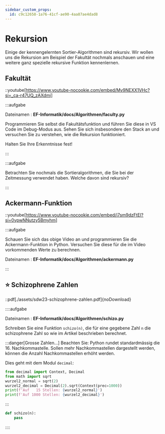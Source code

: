 ```yaml
---
sidebar_custom_props:
  id: c9c12658-1a76-41cf-ae90-4aa87ae4dad8
---
```

# Rekursion

Einige der kennengelernten Sortier-Algorithmen sind rekursiv. Wir wollen uns die Rekursion am Beispiel der Fakultät nochmals anschauen und eine weitere ganz spezielle rekursive Funktion kennenlernen.

## Fakultät

::youtube[https://www.youtube-nocookie.com/embed/Mv9NEXX1VHc?si=_ca-r47UQ_zAXdmi]

:::aufgabe
<Answer type="state" webKey="81546ad2-fed7-4e58-8d09-7047466ddb71" />


Dateinamen
: __EF-Informatik/docs/Algorithmen/faculty.py__

Programmieren Sie selbst die Fakultätsfunktion und führen Sie diese in VS Code im Debug-Modus aus. Sehen Sie sich insbesondere den Stack an und versuchen Sie zu verstehen, wie die Rekursion funktioniert.

Halten Sie Ihre Erkenntnisse fest!

<Answer type="text" webKey="fbd9a76e-5027-4547-8e31-c4cd1f6ad92a" />
:::

:::aufgabe
<Answer type="state" webKey="c869adfe-6b8f-402e-bf35-9a701302f752" />

Betrachten Sie nochmals die Sortieralgorithmen, die Sie bei der Zeitmessung verwendet haben. Welche davon sind rekursiv?

<Answer type="state" webKey="23547052-e9b1-4ef3-bb4f-aa8b612db201" />
:::

## Ackermann-Funktion

::youtube[https://www.youtube-nocookie.com/embed/i7sm9dzFtEI?si=0vpwNNutzy5Bmyhm]

:::aufgabe
<Answer type="state" webKey="1439a69e-d803-4028-a5a5-ec8896a88dfc" />

Schauen Sie sich das obige Video an und programmieren Sie die Ackermann-Funktion in Python. Versuchen Sie diese für die im Video vorkommenden Werte zu berechnen.

Dateinamen
: __EF-Informatik/docs/Algorithmen/ackermann.py__

<Answer type="text" webKey="55b86292-0986-484c-b34c-0fd42410fefe" />

:::


## ⭐ Schizophrene Zahlen


::pdf[./assets/sdw23-schizophrene-zahlen.pdf]{noDownload}

::::aufgabe
<Answer type="state" webKey="30c9e11d-b88f-49a0-808b-7e12e04b7774" />

Dateinamen
: __EF-Informatik/docs/Algorithmen/schizo.py__

Schreiben Sie eine Funktion `schizo(n)`, die für eine gegebene Zahl `n` die schizophrene Zahl so wie im Artikel beschrieben berechnet.

:::danger[Grosse Zahlen...]
Beachten Sie: Python rundet standardmässig die 16. Nachkommastelle. Sollen mehr Nachkommastellen dargestellt werden, können die Anzahl Nachkommastellen erhöht werden. 

Dies geht mit dem Modul `decimal`:
```py live_py slim
from decimal import Context, Decimal
from math import sqrt
wurzel2_normal = sqrt(2)
wurzel2_decimal = Decimal(2).sqrt(Context(prec=1000))
print(f'Auf   15 Stellen: {wurzel2_normal}')
print(f'Auf 1000 Stellen: {wurzel2_decimal}')
```
:::

```py live_py id=66161c27-ffb6-4dc6-8d72-61c997b99f2b title=schizo.py
def schizo(n):
    pass
```

<Answer type="text" webKey="913fe87b-f8cf-45ab-a71e-eba4ea8338ea" />

::::